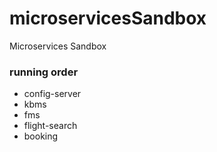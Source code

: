 # microservicesSandbox
Microservices Sandbox

### running order
- config-server
- kbms
- fms
- flight-search
- booking
